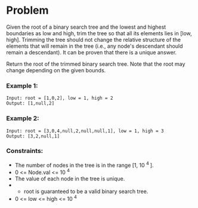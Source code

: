 # Problem

Given the root of a binary search tree and the lowest and highest boundaries as low and high, trim the tree so that all its elements lies in [low, high]. Trimming the tree should not change the relative structure of the elements that will remain in the tree (i.e., any node's descendant should remain a descendant). It can be proven that there is a unique answer.

Return the root of the trimmed binary search tree. Note that the root may change depending on the given bounds.

### Example 1:

```
Input: root = [1,0,2], low = 1, high = 2
Output: [1,null,2]
```

### Example 2:
```
Input: root = [3,0,4,null,2,null,null,1], low = 1, high = 3
Output: [3,2,null,1]
```

### Constraints:

- The number of nodes in the tree is in the range [1, 10 <sup> 4 </sup>].
- 0  <= Node.val <= 10 <sup> 4 </sup>
- The value of each node in the tree is unique.
- - root is guaranteed to be a valid binary search tree.
- 0 <= low <= high <= 10 <sup> 4 </sup>
